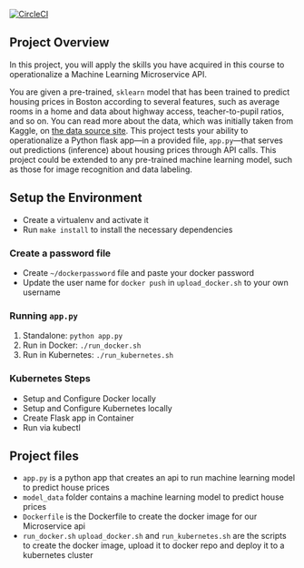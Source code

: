 [![CircleCI](https://circleci.com/gh/tadayoni1/DevOps_Microservices/tree/master.svg?style=svg)](https://circleci.com/gh/tadayoni1/DevOps_Microservices/tree/master)

## Project Overview

In this project, you will apply the skills you have acquired in this course to operationalize a Machine Learning Microservice API. 

You are given a pre-trained, `sklearn` model that has been trained to predict housing prices in Boston according to several features, such as average rooms in a home and data about highway access, teacher-to-pupil ratios, and so on. You can read more about the data, which was initially taken from Kaggle, on [the data source site](https://www.kaggle.com/c/boston-housing). This project tests your ability to operationalize a Python flask app—in a provided file, `app.py`—that serves out predictions (inference) about housing prices through API calls. This project could be extended to any pre-trained machine learning model, such as those for image recognition and data labeling.

## Setup the Environment

* Create a virtualenv and activate it
* Run `make install` to install the necessary dependencies

### Create a password file
* Create `~/dockerpassword` file and paste your docker password
* Update the user name for `docker push` in `upload_docker.sh` to your own username

### Running `app.py`

1. Standalone:  `python app.py`
2. Run in Docker:  `./run_docker.sh`
3. Run in Kubernetes:  `./run_kubernetes.sh`

### Kubernetes Steps

* Setup and Configure Docker locally
* Setup and Configure Kubernetes locally
* Create Flask app in Container
* Run via kubectl


## Project files
* `app.py` is a python app that creates an api to run machine learning model to predict house prices
* `model_data` folder contains a machine learning model to predict house prices
* `Dockerfile` is the Dockerfile to create the docker image for our Microservice api
* `run_docker.sh` `upload_docker.sh` and `run_kubernetes.sh` are the scripts to create the docker image, upload it to docker repo and deploy it to a kubernetes cluster


